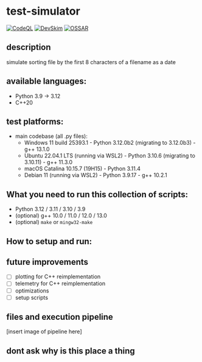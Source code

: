 # test-simulator
[![CodeQL](https://github.com/Andrew1013-development/test-simulator/actions/workflows/codeql.yml/badge.svg)](https://github.com/Andrew1013-development/test-simulator/actions/workflows/codeql.yml) [![DevSkim](https://github.com/Andrew1013-development/test-simulator/actions/workflows/devskim.yml/badge.svg)](https://github.com/Andrew1013-development/test-simulator/actions/workflows/devskim.yml) [![OSSAR](https://github.com/Andrew1013-development/test-simulator/actions/workflows/ossar.yml/badge.svg)](https://github.com/Andrew1013-development/test-simulator/actions/workflows/ossar.yml)

## description
simulate sorting file by the first 8 characters of a filename as a date

## available languages:
- Python 3.9 -> 3.12
- C++20

## test platforms:
- main codebase (all .py files):
  - Windows 11 build 25393.1 - Python 3.12.0b2 (migrating to 3.12.0b3) - g++ 13.1.0
  - Ubuntu 22.04.1 LTS (running via WSL2) - Python 3.10.6 (migrating to 3.10.11) - g++ 11.3.0
  - macOS Catalina 10.15.7 (19H15) - Python 3.11.4
  - Debian 11 (running via WSL2) - Python 3.9.17 - g++ 10.2.1

## What you need to run this collection of scripts:
- Python 3.12 / 3.11 / 3.10 / 3.9
- (optional) g++ 10.0 / 11.0 / 12.0 / 13.0
- (optional) `make` or `mingw32-make`

## How to setup and run:

## future improvements
- [ ] plotting for C++ reimplementation
- [ ] telemetry for C++ reimplementation
- [ ] optimizations
- [ ] setup scripts

## files and execution pipeline
[insert image of pipeline here]

## dont ask why is this place a thing
